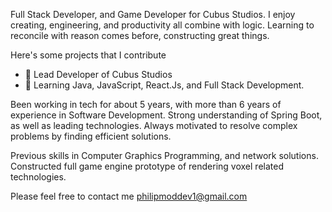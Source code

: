 
Full Stack Developer, and Game Developer for Cubus Studios.
I enjoy creating, engineering, and productivity all combine with logic.
Learning to reconcile with reason comes before, constructing great things.

Here's some projects that I contribute
- 🔭 Lead Developer of Cubus Studios
- 🌱 Learning Java, JavaScript, React.Js, and Full Stack Development.

Been working in tech for about 5 years, with more than 6 years of experience
in Software Development. Strong understanding of Spring Boot, as well as leading
technologies. Always motivated to resolve complex problems by finding efficient 
solutions.

Previous skills in Computer Graphics Programming, and network solutions.
Constructed full game engine prototype of rendering voxel related 
technologies.

Please feel free to contact me philipmoddev1@gmail.com

